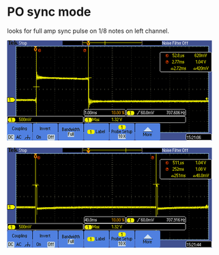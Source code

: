 # PO sync mode

looks for full amp sync pulse on 1/8 notes on left channel.

![sync pulse](docs/po-sync-pulse.PNG)

![sync pulses at 120bpm](docs/po-sync-120bpm.PNG)
